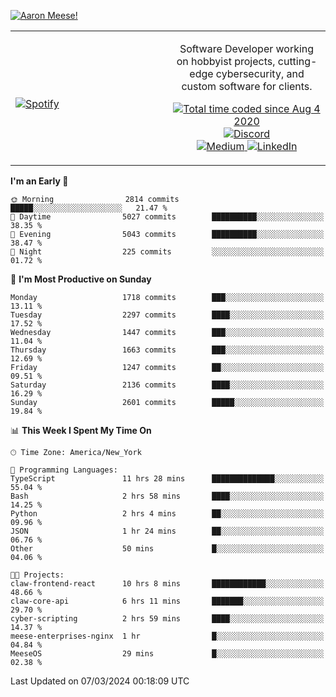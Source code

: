 [![Aaron Meese!](https://user-images.githubusercontent.com/17814535/88975338-a2aabf00-d27f-11ea-963f-8a19608716b4.png)](https://github.com/ajmeese7/readme-ascii "README ASCII")

<!-- Modified from project here: https://github.com/novatorem/novatorem -->
<table width="100%">
  <tr>
  <td width="50%">

&nbsp; <br> [![Spotify](https://ajmeese7.vercel.app/api/spotify)](https://open.spotify.com/user/ajmeese)

  </td>
  <td width="50%">
    <p align="center">
    Software Developer working on hobbyist projects, cutting-edge cybersecurity, and custom software for clients.
    </p>
    <p align="center">
      <a href="https://wakatime.com/@f726891d-3b02-46cd-9b60-e8c59f9e2b14">
        <img src="https://wakatime.com/badge/user/f726891d-3b02-46cd-9b60-e8c59f9e2b14.svg" alt="Total time coded since Aug 4 2020" title="WakaTime" />
      </a>
      <a href="http://link.aaronmeese.com/discord">
        <img src="https://img.shields.io/badge/discord-ajmeese7%234835-369?style=flat-square&logo=discord&logoColor=white&color=purple" alt="Discord" title="Discord">
      </a>
      <br />
      <a href="https://link.aaronmeese.com/medium">
        <img src="https://img.shields.io/badge/medium-ajmeese7-1DB954?style=flat-square&logo=medium&logoColor=white" alt="Medium" title="Medium">
      </a>
      <a href="https://link.aaronmeese.com/linkedin">
        <img src="https://img.shields.io/badge/linkedIn-aaronmeese-1DB954?style=flat-square&logo=linkedin&logoColor=white&color=blue" alt="LinkedIn" title="LinkedIn">
      </a>
    </p>
  </td>

</table>

[//]: <> (The `&nbsp;` is to have Aphelion take up more space)

<!--START_SECTION:waka-->
**I'm an Early 🐤** 

```text
🌞 Morning                2814 commits        █████░░░░░░░░░░░░░░░░░░░░   21.47 % 
🌆 Daytime                5027 commits        ██████████░░░░░░░░░░░░░░░   38.35 % 
🌃 Evening                5043 commits        ██████████░░░░░░░░░░░░░░░   38.47 % 
🌙 Night                  225 commits         ░░░░░░░░░░░░░░░░░░░░░░░░░   01.72 % 
```
📅 **I'm Most Productive on Sunday** 

```text
Monday                   1718 commits        ███░░░░░░░░░░░░░░░░░░░░░░   13.11 % 
Tuesday                  2297 commits        ████░░░░░░░░░░░░░░░░░░░░░   17.52 % 
Wednesday                1447 commits        ███░░░░░░░░░░░░░░░░░░░░░░   11.04 % 
Thursday                 1663 commits        ███░░░░░░░░░░░░░░░░░░░░░░   12.69 % 
Friday                   1247 commits        ██░░░░░░░░░░░░░░░░░░░░░░░   09.51 % 
Saturday                 2136 commits        ████░░░░░░░░░░░░░░░░░░░░░   16.29 % 
Sunday                   2601 commits        █████░░░░░░░░░░░░░░░░░░░░   19.84 % 
```


📊 **This Week I Spent My Time On** 

```text
🕑︎ Time Zone: America/New_York

💬 Programming Languages: 
TypeScript               11 hrs 28 mins      ██████████████░░░░░░░░░░░   55.04 % 
Bash                     2 hrs 58 mins       ████░░░░░░░░░░░░░░░░░░░░░   14.25 % 
Python                   2 hrs 4 mins        ██░░░░░░░░░░░░░░░░░░░░░░░   09.96 % 
JSON                     1 hr 24 mins        ██░░░░░░░░░░░░░░░░░░░░░░░   06.76 % 
Other                    50 mins             █░░░░░░░░░░░░░░░░░░░░░░░░   04.06 % 

🐱‍💻 Projects: 
claw-frontend-react      10 hrs 8 mins       ████████████░░░░░░░░░░░░░   48.66 % 
claw-core-api            6 hrs 11 mins       ███████░░░░░░░░░░░░░░░░░░   29.70 % 
cyber-scripting          2 hrs 59 mins       ████░░░░░░░░░░░░░░░░░░░░░   14.37 % 
meese-enterprises-nginx  1 hr                █░░░░░░░░░░░░░░░░░░░░░░░░   04.84 % 
MeeseOS                  29 mins             █░░░░░░░░░░░░░░░░░░░░░░░░   02.38 % 
```


 Last Updated on 07/03/2024 00:18:09 UTC
<!--END_SECTION:waka-->
